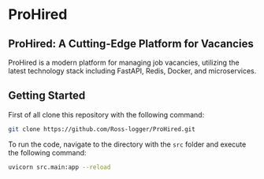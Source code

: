 # ProHired

## ProHired: A Cutting-Edge Platform for Vacancies

ProHired is a modern platform for managing job vacancies, utilizing the latest technology stack including FastAPI, Redis, Docker, and microservices.

## Getting Started

First of all clone this repository with the following command:
```bash
git clone https://github.com/Ross-logger/ProHired.git
```

To run the code, navigate to the directory with the `src` folder and execute the following command:

```bash
uvicorn src.main:app --reload

